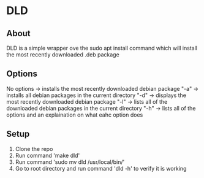 # DLD

## About
DLD is a simple wrapper ove the sudo apt install command which will install the most recently downloaded .deb package

## Options
No options -> installs the most recently downloaded debian package
"-a" -> installs all debian packages in the current directory
"-d" -> displays the most recently downloaded debian package
"-l" -> lists all of the downloaded debian packages in the current directory
"-h" -> lists all of the options and an explaination on what eahc option does

## Setup
1. Clone the repo
2. Run command 'make dld'
3. Run command 'sudo mv dld /usr/local/bin/'
4. Go to root directory and run command 'dld -h' to verify it is working
